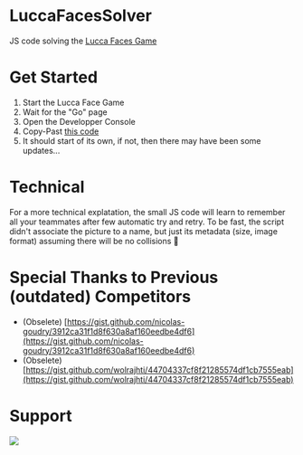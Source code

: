 # LuccaFacesSolver

JS code solving the [Lucca Faces Game](https://support.lucca.fr/hc/en-us/articles/360016121971--Lucca-Faces)

# Get Started
1. Start the Lucca Face Game
2. Wait for the "Go" page
3. Open the Developper Console
4. Copy-Past [this code](./LuccaFacesSolver.js)
5. It should start of its own, if not, then there may have been some updates...

# Technical

For a more technical explatation, the small JS code will learn to remember all your teammates after few automatic try and retry. To be fast, the script didn't associate the picture to a name, but just its metadata (size, image format) assuming there will be no collisions 🤞

# Special Thanks to Previous (outdated) Competitors

- (Obselete) [https://gist.github.com/nicolas-goudry/3912ca31f1d8f630a8af160eedbe4df6](https://gist.github.com/nicolas-goudry/3912ca31f1d8f630a8af160eedbe4df6)
- (Obselete) [https://gist.github.com/wolrajhti/44704337cf8f21285574df1cb7555eab](https://gist.github.com/wolrajhti/44704337cf8f21285574df1cb7555eab)

# Support

<a href="https://www.buymeacoffee.com/louisgeisler"><img src="https://img.buymeacoffee.com/button-api/?text=Buy me a hot chocolat&emoji=&slug=louisgeisler&button_colour=FFDD00&font_colour=000000&font_family=Lato&outline_colour=000000&coffee_colour=ffffff" /></a>
